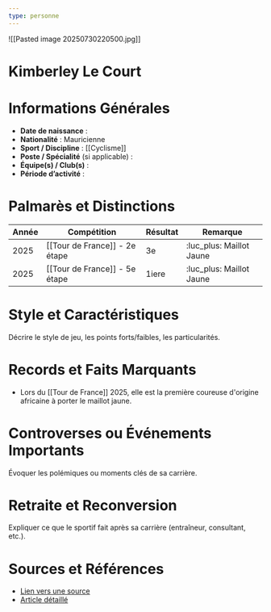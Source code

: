 ```yaml
---
type: personne
---
```

![[Pasted image 20250730220500.jpg]]
# Kimberley Le Court

# Informations Générales
- **Date de naissance** :  
- **Nationalité** :  Mauricienne
- **Sport / Discipline** :  [[Cyclisme]]
- **Poste / Spécialité** (si applicable) :  
- **Équipe(s) / Club(s)** :  
- **Période d’activité** :  

# Palmarès et Distinctions
| Année | Compétition                   | Résultat | Remarque                 |
| ----- | ----------------------------- | -------- | ------------------------ |
| 2025  | [[Tour de France]] - 2e étape | 3e       | :luc_plus: Maillot Jaune |
| 2025  | [[Tour de France]] - 5e étape | 1iere    | :luc_plus: Maillot Jaune |

# Style et Caractéristiques
Décrire le style de jeu, les points forts/faibles, les particularités.

# Records et Faits Marquants
- Lors du [[Tour de France]] 2025, elle est la première coureuse d'origine africaine à porter le maillot jaune.

# Controverses ou Événements Importants
Évoquer les polémiques ou moments clés de sa carrière.

# Retraite et Reconversion
Expliquer ce que le sportif fait après sa carrière (entraîneur, consultant, etc.).

# Sources et Références
- [Lien vers une source](#)
- [Article détaillé](#)
